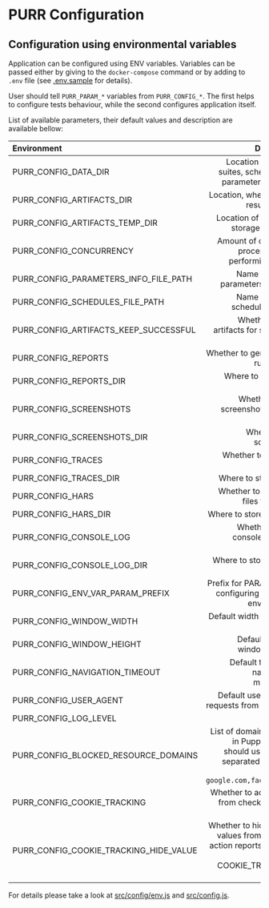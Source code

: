# PURR Configuration

## Configuration using environmental variables

Application can be configured using ENV variables. Variables can be passed either by giving 
to the `docker-compose` command
or by adding to `.env` file (see [.env.sample](./.env.sample) for details).

User should tell `PURR_PARAM_*` variables from `PURR_CONFIG_*`. The first helps to configure tests behaviour,
while the second configures application itself.

List of available parameters, their default values and description are available bellow:

| Environment              | Description                                | Default value     |
|:------------------------ | ---------------------------------------:|:----------------- |
| PURR_CONFIG_DATA_DIR | Location of checks, suites, schedules and parameters for tests. | `./data` |
| PURR_CONFIG_ARTIFACTS_DIR | Location, where to store results of runs     | `./storage`            |
| PURR_CONFIG_ARTIFACTS_TEMP_DIR | Location of temporary storage for results | `./storage_tmp`            |
| PURR_CONFIG_CONCURRENCY | Amount of concurrent processes when performing checks | `4` |
| PURR_CONFIG_PARAMETERS_INFO_FILE_PATH | Name of file with parameters, absolute | `./data/parameters.yml` |
| PURR_CONFIG_SCHEDULES_FILE_PATH | Name of file with scheduled checks | `./data/schedules.yml` |
| PURR_CONFIG_ARTIFACTS_KEEP_SUCCESSFUL | Whether to keep artifacts for successful checks | `true` |
| PURR_CONFIG_REPORTS | Whether to generate test runs reports | `true` |
| PURR_CONFIG_REPORTS_DIR | Where to store tests reports. | `./storage/reports` |
| PURR_CONFIG_SCREENSHOTS | Whether to save screenshots for tests runs | `true` |
| PURR_CONFIG_SCREENSHOTS_DIR | Where to save screenshots | `./storage/screenshots` |
| PURR_CONFIG_TRACES | Whether to store run traces | `true` |
| PURR_CONFIG_TRACES_DIR | Where to store traces | `./storage/traces` | 
| PURR_CONFIG_HARS | Whether to store HAR files for checks | `false` |
| PURR_CONFIG_HARS_DIR | Where to store HAR files | `./storage/hars` |
| PURR_CONFIG_CONSOLE_LOG | Whether to store console logs from checks | `true` |
| PURR_CONFIG_CONSOLE_LOG_DIR | Where to store console log files | `./storage/console_log` |
| PURR_CONFIG_ENV_VAR_PARAM_PREFIX | Prefix for PARAMS when configuring them from env variables. | `PURR_PARAM_` |
| PURR_CONFIG_WINDOW_WIDTH | Default width of window for tests | `1920` |
| PURR_CONFIG_WINDOW_HEIGHT | Default height of window for tests | `1080` |
| PURR_CONFIG_NAVIGATION_TIMEOUT | Default timeout for navigation in milliseconds | `30000` |   
| PURR_CONFIG_USER_AGENT | Default user agent for requests from Puppeteer | `uptime-agent` |
| PURR_CONFIG_LOG_LEVEL | | `info` |  
| PURR_CONFIG_BLOCKED_RESOURCE_DOMAINS | List of domains to block in Puppeteer. One should use comma-separated string. For example: `google.com,facebook.com` |  |  
| PURR_CONFIG_COOKIE_TRACKING | Whether to add cookies from checks to action reports. | `false` |
| PURR_CONFIG_COOKIE_TRACKING_HIDE_VALUE | Whether to hide cookies values from checks to action reports. Available only if COOKIE_TRACKING is true. | `true` |

For details please take a look at [src/config/env.js](./src/config/env.js) and [src/config.js](./src/config.js).
